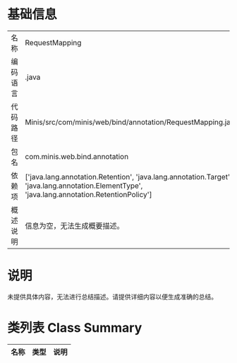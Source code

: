 # 基础信息

|      |      |
|------|------|
| 名称 | RequestMapping |
| 编码语言 | .java |
| 代码路径 | Minis/src/com/minis/web/bind/annotation/RequestMapping.java |
| 包名 | com.minis.web.bind.annotation |
| 依赖项 | ['java.lang.annotation.Retention', 'java.lang.annotation.Target', 'java.lang.annotation.ElementType', 'java.lang.annotation.RetentionPolicy'] |
| 概述说明 | 信息为空，无法生成概要描述。 |

# 说明

未提供具体内容，无法进行总结描述。请提供详细内容以便生成准确的总结。

# 类列表 Class Summary

| 名称   | 类型  | 说明 |
|-------|------|-------------|




